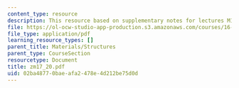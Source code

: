 ```yaml
---
content_type: resource
description: This resource based on supplementary notes for lectures M17-M20.
file: https://ol-ocw-studio-app-production.s3.amazonaws.com/courses/16-01-unified-engineering-i-ii-iii-iv-fall-2005-spring-2006/02ba48770baeafa2478e4d212be75d0d_zm17_20.pdf
file_type: application/pdf
learning_resource_types: []
parent_title: Materials/Structures
parent_type: CourseSection
resourcetype: Document
title: zm17_20.pdf
uid: 02ba4877-0bae-afa2-478e-4d212be75d0d
---
```

